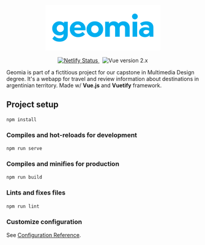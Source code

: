 <p align="center">
    <a href="https://geomia.netlify.app" target="_blank">
        <img alt="Geomia" width="300" src="doc/geomia-logo.svg">
    </a>
</p>
<p align="center">
    <a href="https://app.netlify.com/sites/geomia/deploys" target="_blank">
        <img alt="Netlify Status" src="https://api.netlify.com/api/v1/badges/d0b06c4b-16ab-4446-a912-fe60aa5316e2/deploy-status">
    </a>&nbsp;
    <img alt="Vue version 2.x" src="https://erguotou520.github.io/vue-version-badge/vue2.x.svg">
</p>

Geomia is part of a fictitious project for our capstone in Multimedia Design degree. It's a webapp for travel and review information about destinations in argentinian territory. Made w/ **Vue.js** and **Vuetify** framework.

## Project setup
```
npm install
```

### Compiles and hot-reloads for development
```
npm run serve
```

### Compiles and minifies for production
```
npm run build
```

### Lints and fixes files
```
npm run lint
```

### Customize configuration
See [Configuration Reference](https://cli.vuejs.org/config/).
